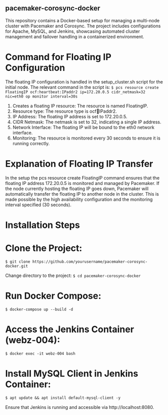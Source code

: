 ## pacemaker-corosync-docker
This repository contains a Docker-based setup for managing a multi-node cluster with Pacemaker and Corosync. The project includes configurations for Apache, MySQL, and Jenkins, showcasing automated cluster management and failover handling in a containerized environment.

# Command for Floating IP Configuration
The floating IP configuration is handled in the setup_cluster.sh script for the initial node. The relevant command in the script is:
 `$ pcs resource create FloatingIP ocf:heartbeat:IPaddr2 ip=172.20.0.5 cidr_netmask=32 nic=eth0 op monitor interval=30s`
1. Creates a floating IP resource: The resource is named FloatingIP.
2. Resource type: The resource type is ocf:heartbeat:IPaddr2.
3. IP Address: The floating IP address is set to 172.20.0.5.
4. CIDR Netmask: The netmask is set to 32, indicating a single IP address.
5. Network Interface: The floating IP will be bound to the eth0 network interface.
6. Monitoring: The resource is monitored every 30 seconds to ensure it is running correctly.
# Explanation of Floating IP Transfer
In the setup the pcs resource create FloatingIP command ensures that the floating IP address 172.20.0.5 is monitored and managed by Pacemaker. If the node currently hosting the floating IP goes down, Pacemaker will automatically transfer the floating IP to another node in the cluster. This is made possible by the high availability configuration and the monitoring interval specified (30 seconds).

# Installation Steps
# Clone the Project:
`$ git clone https://github.com/yourusername/pacemaker-corosync-docker.git`

Change directory to the project:
`$ cd pacemaker-corosync-docker`

# Run Docker Compose:
`$ docker-compose up --build -d`

# Access the Jenkins Container (webz-004):
`$ docker exec -it webz-004 bash`

# Install MySQL Client in Jenkins Container:
`$ apt update && apt install default-mysql-client -y`

Ensure that Jenkins is running and accessible via http://localhost:8080.
